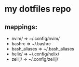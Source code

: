 # my dotfiles repo

## mappings:

* nvim/ => ~/.config/nvim/
* bashrc => ~/.bashrc
* bash_aliases => ~/.bash_aliases
* helix/ => ~/.config/helix/
* zellij/ => ~/.config/zellij/

